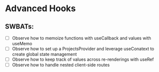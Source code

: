 # Advanced Hooks

## SWBATs:

- [ ] Observe how to memoize functions with useCallback and values with useMemo
- [ ] Observe how to set up a ProjectsProvider and leverage useConatext to create global state management 
- [ ] Observe how to keep track of values across re-renderings with useRef
- [ ] Observe how to handle nested client-side routes